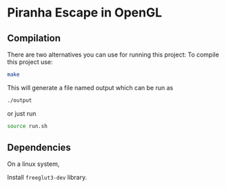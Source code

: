 # Piranha Escape in OpenGL

## Compilation

There are two alternatives you can use for running this project:
To compile this project use:

```bash
make 
```

This will generate a file named output which can be run as

```bash
./output
```

or just run

```bash
source run.sh
```

## Dependencies
On a linux system,

Install ```freeglut3-dev``` library.
